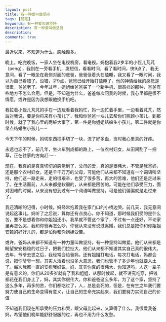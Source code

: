 ```yaml
---
layout: post
title: 有一种爱叫做坚持
tags: [随笔]
keywords: 有一种爱叫做坚持
description: 有一种爱叫做坚持
description: 
comments: true
---
```



最近以来，不知道为什么，感触颇多。

 
晚上，吃完晚饭，一家人坐在电视机旁，看电视。妈抱着我2岁半的小侄儿芃芃（peng），我则在一旁看手机，发短信，看看时间，看了看时间，快9点了，我无意间，看了一眼坐在我侧对面的爸爸，爸爸低着头在瞌睡，我又看了一眼时间，我以为自己看错了。没错，才9点，爸爸已经开始打瞌睡了，他的神情给我的感觉是很累，爸爸老了。今年过年，姐姐给爸爸买了一个新手机，很高档的那种，爸爸有些地方不怎么会用，但是，不知道为什么，爸爸每次问我的时候，我心里都是很不情愿，或许是因为我想跟他换手机吧。

 
我拉着小侄儿芃芃的手在一边玩看着我妈忙，妈一边忙着手里，一边看着芃芃，然后对我说，要是你将来有小孩儿了，我和你爸爸一块儿去帮你们照顾小孩儿，到那时候，就了了我心里的两桩大事了，第一件是你姐姐结婚生小孩儿，第二件就是你早点结婚生小孩儿······   

今天下午的时候，妈切东西把手切了一块，流了好多血，当时我心里真的好疼。

 
永远也忘不了，前几年，坐火车到成都的路上，一位农村妇女，从田间割了一捆草，正在往家的方向赶······

 

现在，我真的是真真切切的感觉到了，父母的爱，真的是很伟大，不管是我爸妈，还是那个农村妇女，还是千千万万的父母，可能他们从来都不知道有一个词语叫坚持，他们这一路走来，走的很艰辛，也受了很多苦，再大的苦难，他们还是走过来了。在生活面前，人从来都是软弱的，从来都是困苦的。可能在他们承受压力，面对困难的时候，从来没有想到过有一个词语叫做坚持，可是他们偏偏就是走过来了。

 

我还清晰的记得，小时候，妈经常抱着我在家门口的小桥边哭。前几天，我无意间说起这事儿。妈听了之后说，算你还有点良心，你不知道，那时候我们受的是什么苦，要不是想着你和你姐姐还小，我早就不管这个家了，不过有一点还好，不论家里再怎么哭，我和你爸再怎么吵，你爸从来没有说过离婚，我们总是把你和你姐姐安顿的好好儿的，都是怕你和你姐姐受苦。

 

或许，爸妈从来都不知道有一种力量叫做坚持，有一种坚持叫做爱。他们从来都是盼望安安稳稳的过日子，把我们拉扯大，他们从来都不知道其实自己真的很伟大。去年，爷爷去世之后，我经常会给爸妈，还有姐姐打电话，每次打电话，妈都会说，把你爷爷一想，其实人活着也没多大意思，我们也管不了多少年也就要入土了。每次我都一直的安慰我妈说，妈，其实你真的很伟大，你知道吗，人这一辈子是有意义的，你们从20多岁就有了我和姐姐，从那时候起，就不讲究吃穿，把钱都花在我们身上了，妈，其实你很伟大，你和爸爸这么多年，为了这个家，坚持了这么多年，再多的苦，你们都吃过了，人，总是会死的，但是，在有生之年我们要努力使自己的生命变得有意义，让自己的生命充实起来，我们要努力实现自己的价值

 

不知道我们现在所承受的压力和哭，跟父母比起来，又算得了什么。我很爱我爸妈，希望他们晚年能舒舒服服的过，再也不用为什么发愁。